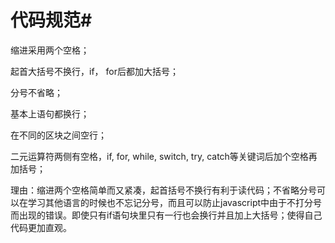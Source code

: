 # 代码规范#

缩进采用两个空格；

起首大括号不换行，if， for后都加大括号；

分号不省略；

基本上语句都换行；

在不同的区块之间空行；

二元运算符两侧有空格，if, for, while, switch, try, catch等关键词后加个空格再加括号；





理由：缩进两个空格简单而又紧凑，起首括号不换行有利于读代码；不省略分号可以在学习其他语言的时候也不忘记分号，而且可以防止javascript中由于不打分号而出现的错误。即使只有if语句块里只有一行也会换行并且加上大括号；使得自己代码更加直观。

